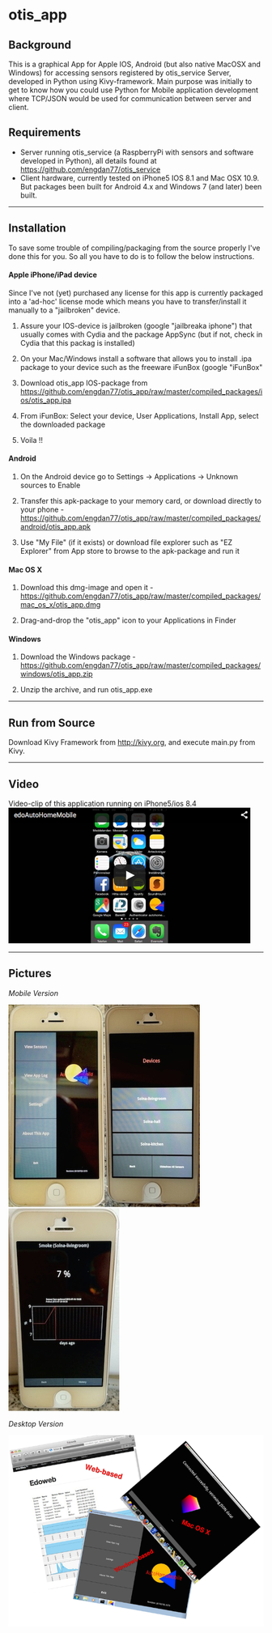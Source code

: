 otis_app
==============

Background
--------------

This is a graphical App for Apple IOS, Android (but also native MacOSX and Windows) for accessing sensors registered by otis_service Server, developed in Python using Kivy-framework.
Main purpose was initially to get to know how you could use Python for Mobile application development where TCP/JSON would be used for communication between server and client.


Requirements
--------------

* Server running otis_service (a RaspberryPi with sensors and software developed in Python), all details found at https://github.com/engdan77/otis_service
* Client hardware, currently tested on iPhone5 IOS 8.1 and Mac OSX 10.9. But packages been built for Android 4.x and Windows 7 (and later) been built.


----------------------
Installation
----------------------

To save some trouble of compiling/packaging from the source properly I've done this for you. So all you have to do is to follow the below instructions.

#### Apple iPhone/iPad device

Since I've not (yet) purchased any license for this app is currently packaged into a 'ad-hoc' license mode which means you have to transfer/install it manually to a "jailbroken" device.

1. Assure your IOS-device is jailbroken (google "jailbreaka iphone") that usually comes with Cydia and the package AppSync (but if not, check in Cydia that this packag is installed)

2. On your Mac/Windows install a software that allows you to install .ipa package to your device such as the freeware iFunBox (google "iFunBox"

3. Download otis_app IOS-package from https://github.com/engdan77/otis_app/raw/master/compiled_packages/ios/otis_app.ipa

4. From iFunBox: Select your device, User Applications, Install App, select the downloaded package

5. Voila !!


#### Android

1. On the Android device go to Settings -> Applications -> Unknown sources to Enable

2. Transfer this apk-package to your memory card, or download directly to your phone - https://github.com/engdan77/otis_app/raw/master/compiled_packages/android/otis_app.apk

3. Use "My File" (if it exists) or download file explorer such as "EZ Explorer" from App store to browse to the apk-package and run it


#### Mac OS X

1. Download this dmg-image and open it - https://github.com/engdan77/otis_app/raw/master/compiled_packages/mac_os_x/otis_app.dmg

2. Drag-and-drop the "otis_app" icon to your Applications in Finder


#### Windows

1. Download the Windows package - https://github.com/engdan77/otis_app/raw/master/compiled_packages/windows/otis_app.zip

2. Unzip the archive, and run otis_app.exe


-------------------------
Run from Source
-------------------------

Download Kivy Framework from http://kivy.org, and execute main.py from Kivy.

-------------------------
Video
-------------------------
Video-clip of this application running on iPhone5/ios 8.4
[![otis_app on Youtube](https://github.com/engdan77/otis_app/blob/master/pics/youtube.png)](https://www.youtube.com/watch?v=Zn4ydA_KHYc "otis_app on Youtube - Click to Watch!")

-------------------------
Pictures
-------------------------

_*Mobile Version*_

![screen1](https://github.com/engdan77/otis_app/blob/master/pics/otis_app_sensors_01.jpg)![screen2](https://github.com/engdan77/otis_app/blob/master/pics/otis_app_sensors_02.jpg)![screen3](https://github.com/engdan77/otis_app/blob/master/pics/otis_app_sensors_03.jpg)

_*Desktop Version*_

![desktop_versions](https://github.com/engdan77/otis_app/blob/master/pics/desktop_versions.png)
